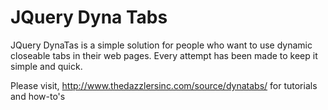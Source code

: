 JQuery Dyna Tabs
================

JQuery DynaTas is a simple solution for people who want to use dynamic closeable tabs in their web pages. Every attempt has been made to keep it simple and quick.

Please visit, http://www.thedazzlersinc.com/source/dynatabs/ for tutorials and how-to's
